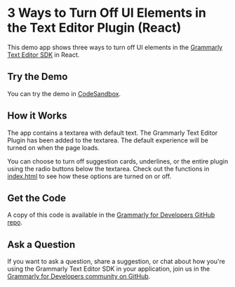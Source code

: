 # 3 Ways to Turn Off UI Elements in the Text Editor Plugin (React)

This demo app shows three ways to turn off UI elements in the [Grammarly Text Editor SDK](https://developer.grammarly.com/) in React.

## Try the Demo

You can try the demo in [CodeSandbox](https://codesandbox.io/s/github/grammarly/grammarly-for-developers/tree/main/examples/editor-sdk-react-turn-off-ui-elements?file=/src/Editors.js).

## How it Works

The app contains a textarea with default text. The Grammarly Text Editor Plugin has been added to the textarea. The default experience will be turned on when the page loads.

You can choose to turn off suggestion cards, underlines, or the entire plugin using the radio buttons below the textarea. Check out the functions in [index.html](./public/index.html) to see how these options are turned on or off.

## Get the Code

A copy of this code is available in the [Grammarly for Developers GitHub repo](https://github.com/grammarly/grammarly-for-developers/tree/main/examples/editor-sdk-react-turn-off-ui-elements).

## Ask a Question

If you want to ask a question, share a suggestion, or chat about how you're using the Grammarly Text Editor SDK in your application, join us in the [Grammarly for Developers community on GitHub](https://github.com/grammarly/grammarly-for-developers/discussions).
